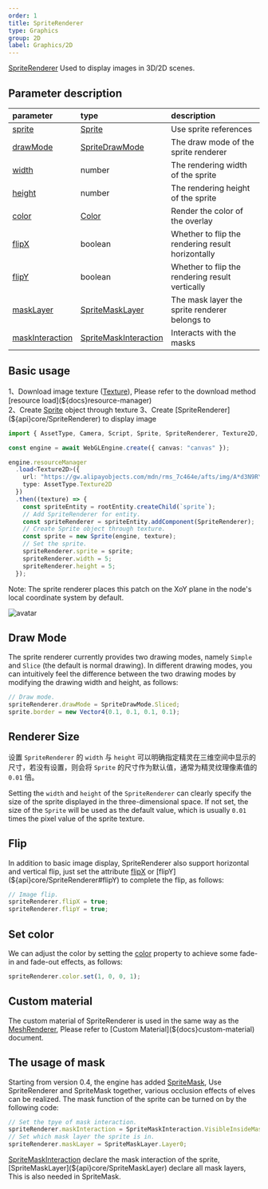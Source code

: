 ```yaml
---
order: 1
title: SpriteRenderer
type: Graphics
group: 2D
label: Graphics/2D
---
```


[SpriteRenderer](${api}core/SpriteRenderer) Used to display images in 3D/2D scenes.

<playground src="sprite-renderer.ts"></playground>

## Parameter description

| parameter | type | description |
| :--- | :--- | :--- |
|[sprite](${api}core/SpriteRenderer/#sprite)|[Sprite](${api}core/Sprite)|Use sprite references|
|[drawMode](${api}core/SpriteRenderer/#drawMode)|[SpriteDrawMode](${api}core/SpriteDrawMode)|The draw mode of the sprite renderer|
|[width](${api}core/SpriteRenderer/#width)|number|The rendering width of the sprite|
|[height](${api}core/SpriteRenderer/#height)|number|The rendering height of the sprite|
|[color](${api}core/SpriteRenderer/#color)|[Color](${api}math/Color)|Render the color of the overlay|
|[flipX](${api}core/SpriteRenderer/#flipX)|boolean|Whether to flip the rendering result horizontally|
|[flipY](${api}core/SpriteRenderer/#flipY)|boolean|Whether to flip the rendering result vertically|
|[maskLayer](${api}core/SpriteRenderer/#maskLayer)|[SpriteMaskLayer](${api}core/SpriteMaskLayer)|The mask layer the sprite renderer belongs to|
|[maskInteraction](${api}core/SpriteRenderer/#maskInteraction)|[SpriteMaskInteraction](${api}core/SpriteMaskInteraction)|Interacts with the masks|

## Basic usage

1、Download image texture ([Texture](${docs}texture)), Please refer to the download method [resource load](${docs}resource-manager)  
2、Create [Sprite](${docs}sprite) object through texture  
3、Create [SpriteRenderer](${api}core/SpriteRenderer) to display image

```typescript
import { AssetType, Camera, Script, Sprite, SpriteRenderer, Texture2D, Vector3, WebGLEngine } from "@galacean/engine";

const engine = await WebGLEngine.create({ canvas: "canvas" });

engine.resourceManager
  .load<Texture2D>({
    url: "https://gw.alipayobjects.com/mdn/rms_7c464e/afts/img/A*d3N9RYpcKncAAAAAAAAAAAAAARQnAQ",
    type: AssetType.Texture2D
  })
  .then((texture) => {
    const spriteEntity = rootEntity.createChild(`sprite`);
    // Add SpriteRenderer for entity.
    const spriteRenderer = spriteEntity.addComponent(SpriteRenderer);
    // Create Sprite object through texture.
    const sprite = new Sprite(engine, texture);
    // Set the sprite.
    spriteRenderer.sprite = sprite;
    spriteRenderer.width = 5;
    spriteRenderer.height = 5;
  });
```

Note: The sprite renderer places this patch on the XoY plane in the node's local coordinate system by default.

![avatar](https://gw.alipayobjects.com/mdn/rms_7c464e/afts/img/A*_5fjTp0r2KEAAAAAAAAAAAAAARQnAQ)

## Draw Mode

The sprite renderer currently provides two drawing modes, namely `Simple` and `Slice` (the default is normal drawing). In different drawing modes, you can intuitively feel the difference between the two drawing modes by modifying the drawing width and height, as follows:

```typescript
// Draw mode.
spriteRenderer.drawMode = SpriteDrawMode.Sliced;
sprite.border = new Vector4(0.1, 0.1, 0.1, 0.1);
```

<playground src="sprite-drawMode.ts"></playground>

## Renderer Size

设置 `SpriteRenderer` 的 `width` 与 `height` 可以明确指定精灵在三维空间中显示的尺寸，若没有设置，则会将 `Sprite` 的尺寸作为默认值，通常为精灵纹理像素值的 `0.01` 倍。

Setting the `width` and `height` of the `SpriteRenderer` can clearly specify the size of the sprite displayed in the three-dimensional space. If not set, the size of the `Sprite` will be used as the default value, which is usually `0.01` times the pixel value of the sprite texture.


<playground src="sprite-size.ts"></playground>

## Flip

In addition to basic image display, SpriteRenderer also support horizontal and vertical flip, just set the attribute [flipX](${api}core/SpriteRenderer#flipX) or [flipY](${api}core/SpriteRenderer#flipY) to complete the flip, as follows:

```typescript
// Image flip.
spriteRenderer.flipX = true;
spriteRenderer.flipY = true;
```

<playground src="sprite-flip.ts"></playground>

## Set color

We can adjust the color by setting the [color](${api}core/SpriteRenderer#color) property to achieve some fade-in and fade-out effects, as follows:

```typescript
spriteRenderer.color.set(1, 0, 0, 1);
```

<playground src="sprite-color.ts"></playground>

## Custom material

The custom material of SpriteRenderer is used in the same way as the [MeshRenderer](${docs}mesh-renderer), Please refer to [Custom Material](${docs}custom-material) document.

<playground src="sprite-material-blur.ts"></playground>

## The usage of mask

Starting from version 0.4, the engine has added [SpriteMask](${docs}sprite-mask), Use SpriteRenderer and SpriteMask together, various occlusion effects of elves can be realized. The mask function of the sprite can be turned on by the following code:

```typescript
// Set the tpye of mask interaction.
spriteRenderer.maskInteraction = SpriteMaskInteraction.VisibleInsideMask;
// Set which mask layer the sprite is in.
spriteRenderer.maskLayer = SpriteMaskLayer.Layer0;
```

[SpriteMaskInteraction](${api}core/SpriteMaskInteraction) declare the mask interaction of the sprite, [SpriteMaskLayer](${api}core/SpriteMaskLayer) declare all mask layers, This is also needed in SpriteMask.

<playground src="sprite-mask.ts"></playground>
